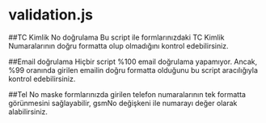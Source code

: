 # validation.js

##TC Kimlik No doğrulama
Bu script ile formlarınızdaki TC Kimlik Numaralarının doğru formatta olup olmadığını kontrol edebilirsiniz.

##Email doğrulama
Hiçbir script %100 email doğrulama yapamıyor. Ancak, %99 oranında girilen emailin doğru formatta olduğunu bu script aracılığıyla kontrol edebilirsiniz.

##Tel No maske
formlarınızda girilen telefon numaralarının tek formatta görünmesini sağlayabilir, gsmNo değişkeni ile numarayı değer olarak alabilirsiniz.
